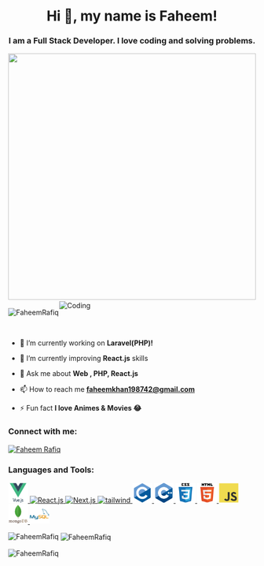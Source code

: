 <h1 align="center">Hi 👋, my name is Faheem!</h1>
<h3 align="center">I am a Full Stack Developer. I love coding and solving problems.</h3>
<img src="https://images.unsplash.com/photo-1555949963-ff9fe0c870eb?ixlib=rb-4.0.3&ixid=MnwxMjA3fDB8MHxwaG90by1wYWdlfHx8fGVufDB8fHx8&auto=format&fit=crop&w=1170&q=80" width="100%" height="500">
<img align="right" alt="Coding" width="400"  src="https://miro.medium.com/max/1360/0*7Q3yvSIv_t0ioJ-Z.gif">

<p align="left"> <img src="https://komarev.com/ghpvc/?username=FaheemRafiq&label=Profile%20views&color=0e75b6&style=flat" alt="FaheemRafiq" /> </p>

<p align="left"> <a href="https://twitter.com/" target="blank"><img src="https://img.shields.io/twitter/follow/?logo=twitter&style=for-the-badge" alt="" /></a> </p>

- 🔭 I’m currently working on **Laravel(PHP)!**

- 🌱 I’m currently improving **React.js** skills

- 💬 Ask me about **Web , PHP, React.js**

- 📫 How to reach me **<faheemkhan198742@gmail.com>**

- ⚡ Fun fact **I love Animes & Movies 😂**

<h3 align="left">Connect with me:</h3>
<p align="left">
<a href="https://www.linkedin.com/in/faheem-khan-214909182/" target="blank"><img align="center" src="https://raw.githubusercontent.com/rahuldkjain/github-profile-readme-generator/master/src/images/icons/Social/linked-in-alt.svg" alt="Faheem Rafiq" height="30" width="40" /></a>
</p>

<h3 align="left">Languages and Tools:</h3>
<p align="left"> 
<a href="https://vuejs.org/" target="_blank" rel="noreferrer"> <img src="https://github.com/devicons/devicon/blob/master/icons/vuejs/vuejs-original-wordmark.svg" alt="react" width="40" height="40"/> </a>
<a href="https://react.dev" target="_blank" rel="noreferrer"> <img src="https://upload.wikimedia.org/wikipedia/commons/thumb/a/a7/React-icon.svg/2300px-React-icon.svg.png" alt="React.js" width="40" height="40"/> </a>
<a href="https://nextjs.org" target="_blank" rel="noreferrer"> <img src="https://www.drupal.org/files/project-images/nextjs-icon-dark-background.png" alt="Next.js" width="40" height="40"/> </a>
<a href="https://tailwindcss.com/" target="_blank" rel="noreferrer"> <img src="https://www.vectorlogo.zone/logos/tailwindcss/tailwindcss-icon.svg" alt="tailwind" width="40" height="40"/> </a>
<a href="https://www.cprogramming.com/" target="_blank" rel="noreferrer"> <img src="https://raw.githubusercontent.com/devicons/devicon/master/icons/c/c-original.svg" alt="c" width="40" height="40"/> </a>
<a href="https://www.w3schools.com/cpp/" target="_blank" rel="noreferrer"> <img src="https://raw.githubusercontent.com/devicons/devicon/master/icons/cplusplus/cplusplus-original.svg" alt="cplusplus" width="40" height="40"/> </a>
<a href="https://www.w3schools.com/css/" target="_blank" rel="noreferrer"> <img src="https://raw.githubusercontent.com/devicons/devicon/master/icons/css3/css3-original-wordmark.svg" alt="css3" width="40" height="40"/> </a>
<a href="https://www.w3.org/html/" target="_blank" rel="noreferrer"> <img src="https://raw.githubusercontent.com/devicons/devicon/master/icons/html5/html5-original-wordmark.svg" alt="html5" width="40" height="40"/> </a>
<a href="https://developer.mozilla.org/en-US/docs/Web/JavaScript" target="_blank" rel="noreferrer"> <img src="https://raw.githubusercontent.com/devicons/devicon/master/icons/javascript/javascript-original.svg" alt="javascript" width="40" height="40"/> </a>
<a href="https://www.mongodb.com/" target="_blank" rel="noreferrer"> <img src="https://raw.githubusercontent.com/devicons/devicon/master/icons/mongodb/mongodb-original-wordmark.svg" alt="mongodb" width="40" height="40"/> </a>
<a href="https://www.mysql.com" target="_blank" rel="noreferrer"> <img src="https://github.com/devicons/devicon/blob/master/icons/mysql/mysql-original-wordmark.svg" alt="redux" width="40" height="40"/> </a>
</p>

<p><img align="left" src="https://github-readme-stats.vercel.app/api/top-langs?username=FaheemRafiq&show_icons=true&locale=en&layout=compact" alt="FaheemRafiq" /></p>

<p>&nbsp;<img align="center" src="https://github-readme-stats.vercel.app/api?username=FaheemRafiq&show_icons=true&locale=en" alt="FaheemRafiq" /></p>

<p><img align="center" src="https://github-readme-streak-stats.herokuapp.com/?user=FaheemRafiq&" alt="FaheemRafiq" /></p>
